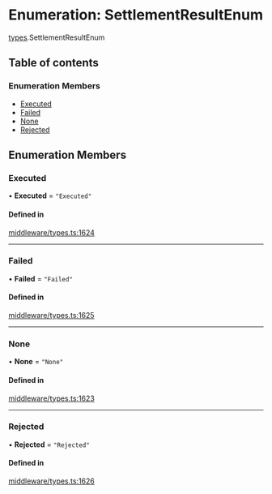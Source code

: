 # Enumeration: SettlementResultEnum

[types](../wiki/types).SettlementResultEnum

## Table of contents

### Enumeration Members

- [Executed](../wiki/types.SettlementResultEnum#executed)
- [Failed](../wiki/types.SettlementResultEnum#failed)
- [None](../wiki/types.SettlementResultEnum#none)
- [Rejected](../wiki/types.SettlementResultEnum#rejected)

## Enumeration Members

### Executed

• **Executed** = ``"Executed"``

#### Defined in

[middleware/types.ts:1624](https://github.com/PolymeshAssociation/polymesh-sdk/blob/e978aefd/src/middleware/types.ts#L1624)

___

### Failed

• **Failed** = ``"Failed"``

#### Defined in

[middleware/types.ts:1625](https://github.com/PolymeshAssociation/polymesh-sdk/blob/e978aefd/src/middleware/types.ts#L1625)

___

### None

• **None** = ``"None"``

#### Defined in

[middleware/types.ts:1623](https://github.com/PolymeshAssociation/polymesh-sdk/blob/e978aefd/src/middleware/types.ts#L1623)

___

### Rejected

• **Rejected** = ``"Rejected"``

#### Defined in

[middleware/types.ts:1626](https://github.com/PolymeshAssociation/polymesh-sdk/blob/e978aefd/src/middleware/types.ts#L1626)

